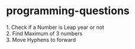 # programming-questions

<p>1. Check if a Number is Leap year or not
<br>2. Find Maximum of 3 numbers
<br> 3. Move Hyphens to forward</p>
